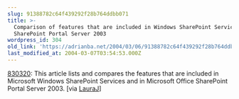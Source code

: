 ```yaml
---
slug: 91388782c64f439292f28b764ddbb071
title: >-
  Comparison of features that are included in Windows SharePoint Services and in
  SharePoint Portal Server 2003
wordpress_id: 304
old_link: 'https://adrianba.net/2004/03/06/91388782c64f439292f28b764ddbb071/'
last_modified_at: 2004-03-07T03:54:53.000Z
---
```


[830320](http://support.microsoft.com/default.aspx?kbid=830320):
This article lists and compares the features that are included in
Microsoft Windows SharePoint Services and in Microsoft Office
SharePoint Portal Server 2003. [via
[
LauraJ](http://blogs.msdn.com/lauraj/archive/2004/01/18/59803.aspx)]
